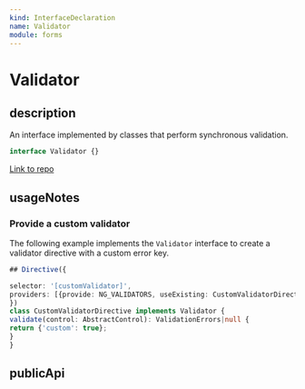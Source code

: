 ```yaml
---
kind: InterfaceDeclaration
name: Validator
module: forms
---
```


# Validator

## description

An interface implemented by classes that perform synchronous validation.

```ts
interface Validator {}
```

[Link to repo](https://github.com/timdeschryver/angular/blob/master/packages/forms/src/directives/validators.ts#L51-L70)

## usageNotes

### Provide a custom validator

The following example implements the `Validator` interface to create a
validator directive with a custom error key.

```typescript
## Directive({

selector: '[customValidator]',
providers: [{provide: NG_VALIDATORS, useExisting: CustomValidatorDirective, multi: true}]
})
class CustomValidatorDirective implements Validator {
validate(control: AbstractControl): ValidationErrors|null {
return {'custom': true};
}
}
```

## publicApi
